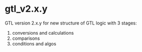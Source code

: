 # gtl_v2.x.y

GTL version 2.x.y for new structure of GTL logic with 3 stages: 

1. conversions and calculations
2. comparisons
3. conditions and algos
